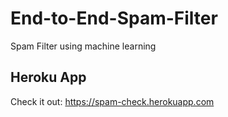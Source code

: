 # End-to-End-Spam-Filter
Spam Filter using machine learning

## Heroku App

Check it out: https://spam-check.herokuapp.com


